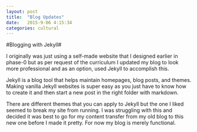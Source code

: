 ```yaml
---
layout: post
title:  "Blog Updates"
date:   2015-9-06 4:15:34
categories: cultural
---
```


#Blogging with Jekyll#

I originally was just using a self-made website that I designed earlier in phase-0 but as per request of the curriculum I updated my blog to look more professional and as an option, used Jekyll to accomplish this.

Jekyll is a blog tool that helps maintain homepages, blog posts, and themes. Making vanilla Jekyll websites is super easy as you just have to know how to create it and then start a new post in the right folder with markdown.

There are different themes that you can apply to Jekyll but the one I liked seemed to break my site from running. I was struggling with this and decided it was best to go for my content transfer from my old blog to this new one before I made it pretty. For now my blog is merely functional.